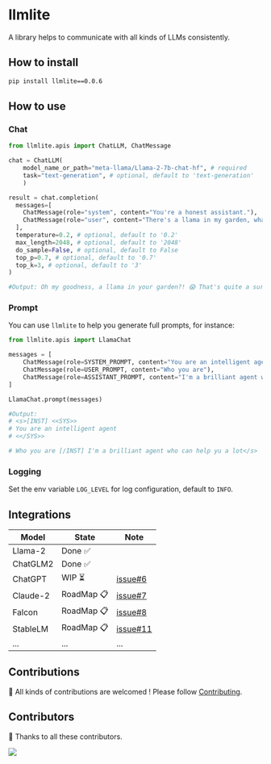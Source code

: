 # llmlite

A library helps to communicate with all kinds of LLMs consistently.

## How to install

```cmd
pip install llmlite==0.0.6
```

## How to use

### Chat

```python
from llmlite.apis import ChatLLM, ChatMessage

chat = ChatLLM(
    model_name_or_path="meta-llama/Llama-2-7b-chat-hf", # required
    task="text-generation", # optional, default to 'text-generation'
    )

result = chat.completion(
  messages=[
    ChatMessage(role="system", content="You're a honest assistant."),
    ChatMessage(role="user", content="There's a llama in my garden, what should I do?"),
  ],
  temperature=0.2, # optional, default to '0.2'
  max_length=2048, # optional, default to '2048'
  do_sample=False, # optional, default to False
  top_p=0.7, # optional, default to '0.7'
  top_k=3, # optional, default to '3'
)

#Output: Oh my goodness, a llama in your garden?! 😱 That's quite a surprise! 😅 As an honest assistant, I must inform you that llamas are not typically known for their gardening skills, so it's possible that the llama in your garden may have wandered there accidentally or is seeking shelter. 🐮 ...

```

### Prompt

You can use `llmlite` to help you generate full prompts, for instance:

```python
from llmlite.apis import LlamaChat

messages = [
    ChatMessage(role=SYSTEM_PROMPT, content="You are an intelligent agent"),
    ChatMessage(role=USER_PROMPT, content="Who you are"),
    ChatMessage(role=ASSISTANT_PROMPT, content="I'm a brilliant agent who can help you a lot"),
]

LlamaChat.prompt(messages)

#Output:
# <s>[INST] <<SYS>>
# You are an intelligent agent
# <</SYS>>

# Who you are [/INST] I'm a brilliant agent who can help yu a lot</s>
```

### Logging

Set the env variable `LOG_LEVEL` for log configuration, default to `INFO`.

## Integrations

| Model | State | Note |
| ---- | ---- | ---- |
| Llama-2 | Done ✅ | |
| ChatGLM2 | Done ✅ | |
| ChatGPT | WIP ⏳ | [issue#6](https://github.com/InftyAI/ChatLLM/issues/6) |
| Claude-2 | RoadMap 📋 | [issue#7](https://github.com/InftyAI/ChatLLM/issues/7)
| Falcon | RoadMap 📋 | [issue#8](https://github.com/InftyAI/ChatLLM/issues/8)
| StableLM | RoadMap 📋 | [issue#11](https://github.com/InftyAI/ChatLLM/issues/11) |
| ... | ... | ... |

## Contributions

🚀 All kinds of contributions are welcomed ! Please follow [Contributing](/CONTRIBUTING.md).

## Contributors

🎉 Thanks to all these contributors.

<a href="https://github.com/InftyAI/ChatLLM/graphs/contributors">
  <img src="https://contrib.rocks/image?repo=InftyAI/ChatLLM" />
</a>

